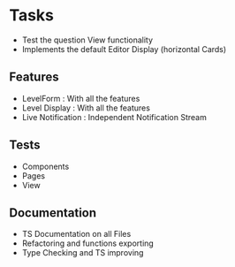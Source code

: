# Tasks

- Test the question View functionality
- Implements the default Editor Display (horizontal Cards)

## Features

- LevelForm : With all the features
- Level Display : With all the features
- Live Notification : Independent Notification Stream

## Tests

- Components
- Pages
- View

## Documentation

- TS Documentation on all Files
- Refactoring and functions exporting
- Type Checking and TS improving
